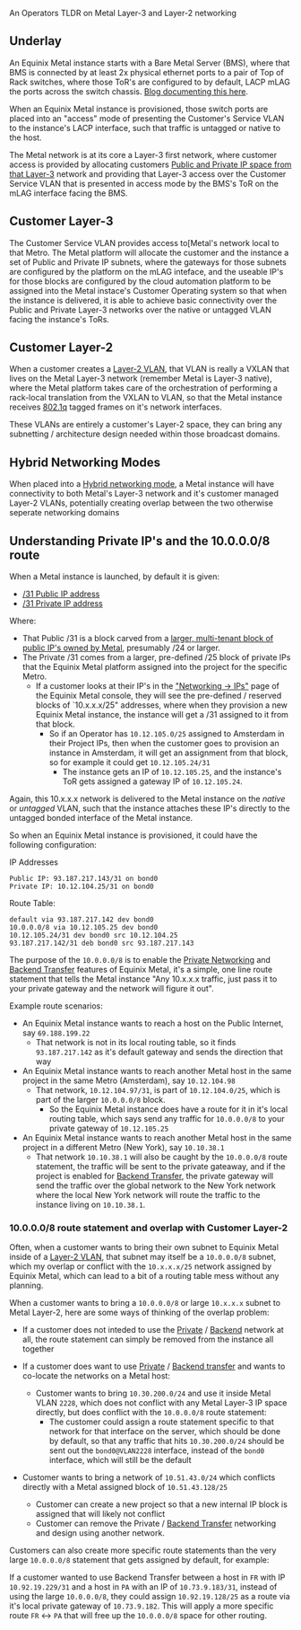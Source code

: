 An Operators TLDR on Metal Layer-3 and Layer-2 networking

## Underlay

An Equinix Metal instance starts with a Bare Metal Server (BMS), where that BMS is connected by at least 2x physical ethernet ports to a pair of Top of Rack switches, where those ToR's are configured to by default, LACP mLAG the ports across the switch chassis. [Blog documenting this here](https://deploy.equinix.com/blog/breaking-bond/).

When an Equinix Metal instance is provisioned, those switch ports are placed into an "access" mode of presenting the Customer's Service VLAN to the instance's LACP interface, such that traffic is untagged or native to the host.

The Metal network is at its core a Layer-3 first network, where customer access is provided by allocating customers [Public and Private IP space from that Layer-3](https://deploy.equinix.com/developers/docs/metal/networking/ip-addresses/) network and providing that Layer-3 access over the Customer Service VLAN that is presented in access mode by the BMS's ToR on the mLAG interface facing the BMS.

## Customer Layer-3

The Customer Service VLAN provides access to[Metal's network local to that Metro. The Metal platform will allocate the customer and the instance a set of Public and Private IP subnets, where the gateways for those subnets are configured by the platform on the mLAG inteface, and the useable IP's for those blocks are configured by the cloud automation platform to be assigned into the Metal instace's Customer Operating system so that when the instance is delivered, it is able to achieve basic connectivity over the Public and Private Layer-3 networks over the native or untagged VLAN facing the instance's ToRs.

## Customer Layer-2

When a customer creates a [Layer-2 VLAN](https://deploy.equinix.com/developers/docs/metal/layer2-networking/overview/), that VLAN is really a VXLAN that lives on the Metal Layer-3 network (remember Metal is Layer-3 native), where the Metal platform takes care of the orchestration of performing a rack-local translation from the VXLAN to VLAN, so that the Metal instance receives [802.1q](https://en.wikipedia.org/wiki/IEEE_802.1Q) tagged frames on it's network interfaces.

These VLANs are entirely a customer's Layer-2 space, they can bring any subnetting / architecture design needed within those broadcast domains.

## Hybrid Networking Modes

When placed into a [Hybrid networking mode](https://deploy.equinix.com/developers/docs/metal/layer2-networking/hybrid-bonded-mode/), a Metal instance will have connectivity to both Metal's Layer-3 network and it's customer managed Layer-2 VLANs, potentially creating overlap between the two otherwise seperate networking domains

## Understanding Private IP's and the 10.0.0.0/8 route

When a Metal instance is launched, by default it is given:
- [/31 Public IP address](https://deploy.equinix.com/developers/docs/metal/networking/ip-addresses/#public-ipv4-subnet)
- [/31 Private IP address](https://deploy.equinix.com/developers/docs/metal/networking/ip-addresses/#private-ipv4-management-subnets)

Where: 

- That Public /31 is a block carved from a [larger, multi-tenant block of public IP's owned by Metal](https://deploy.equinix.com/developers/docs/metal/networking/ip-addresses/#equinix-metals-public-ip-address-blocks), presumably /24 or larger.
- The Private /31 comes from a larger, pre-defined /25 block of private IPs that the Equinix Metal platform assigned into the project for the specific Metro.
	- If a customer looks at their IP's in the ["Networking -> IPs"](https://deploy.equinix.com/developers/docs/metal/networking/ip-addresses/#managing-your-projects-ip-addresses) page of the Equinix Metal console, they will see the pre-defined / reserved blocks of `10.x.x.x/25" addresses, where when they provision a new Equinix Metal instance, the instance will get a /31 assigned to it from that block.
		- So if an Operator has `10.12.105.0/25` assigned to Amsterdam in their Project IPs, then when the customer goes to provision an instance in Amsterdam, it will get an assignment from that block, so for example it could get `10.12.105.24/31`
			- The instance gets an IP of `10.12.105.25`, and the instance's ToR gets assigned a gateway IP of `10.12.105.24`.

Again, this 10.x.x.x network is delivered to the Metal instance on the *native* or *untagged* VLAN, such that the instance attaches these IP's directly to the untagged bonded interface of the Metal instance.

So when an Equinix Metal instance is provisioned, it could have the following configuration:

IP Addresses 
```
Public IP: 93.187.217.143/31 on bond0
Private IP: 10.12.104.25/31 on bond0
```

Route Table:
```
default via 93.187.217.142 dev bond0
10.0.0.0/8 via 10.12.105.25 dev bond0
10.12.105.24/31 dev bond0 src 10.12.104.25
93.187.217.142/31 deb bond0 src 93.187.217.143
```

The purpose of the `10.0.0.0/8` is to enable the [Private Networking](https://deploy.equinix.com/developers/docs/metal/networking/ip-addresses/#private-ipv4-management-subnets) and [Backend Transfer](https://deploy.equinix.com/developers/docs/metal/networking/backend-transfer/) features of Equinix Metal, it's a simple, one line route statement that tells the Metal instance "Any 10.x.x.x traffic, just pass it to your private gateway and the network will figure it out". 

Example route scenarios:

- An Equinix Metal instance wants to reach a host on the Public Internet, say `69.188.199.22`
	- That network is not in its local routing table, so it finds `93.187.217.142` as it's default gateway and sends the direction that way
- An Equinix Metal instance wants to reach another Metal host in the same project in the same Metro (Amsterdam), say `10.12.104.98`
	- That network, `10.12.104.97/31`, is part of `10.12.104.0/25`, which is part of the larger `10.0.0.0/8` block.
		- So the Equinix Metal instance does have a route for it in it's local routing table, which says send any traffic for `10.0.0.0/8` to your private gateway of `10.12.105.25`
- An Equinix Metal instance wants to reach another Metal host in the same project in a different Metro (New York), say `10.10.38.1`
	- That network `10.10.38.1` will also be caught by the `10.0.0.0/8` route statement, the traffic will be sent to the private gateaway, and if the project is enabled for [Backend Transfer](https://deploy.equinix.com/developers/docs/metal/networking/backend-transfer/), the private gateway will send the traffic over the global network to the New York network where the local New York network will route the traffic to the instance living on `10.10.38.1`.


### 10.0.0.0/8 route statement and overlap with Customer Layer-2

Often, when a customer wants to bring their own subnet to Equinix Metal inside of a [Layer-2 VLAN](https://deploy.equinix.com/developers/docs/metal/layer2-networking/vlans/), that subnet may itself be a `10.0.0.0/8` subnet, which my overlap or conflict with the `10.x.x.x/25` network assigned by Equinix Metal, which can lead to a bit of a routing table mess without any planning.

When a customer wants to bring a `10.0.0.0/8` or large `10.x.x.x` subnet to Metal Layer-2, here are some ways of thinking of the overlap problem:

- If a customer does not inteded to use the [Private](https://deploy.equinix.com/developers/docs/metal/networking/ip-addresses/#private-ipv4-management-subnets) / [Backend](https://deploy.equinix.com/developers/docs/metal/networking/backend-transfer/) network at all, the route statement can simply be removed from the instance all together

- If a customer does want to use [Private](https://deploy.equinix.com/developers/docs/metal/networking/ip-addresses/#private-ipv4-management-subnets) / [Backend transfer](https://deploy.equinix.com/developers/docs/metal/networking/backend-transfer/) and wants to co-locate the networks on a Metal host:
	- Customer wants to bring `10.30.200.0/24` and use it inside Metal VLAN `2228`, which does not conflict with any Metal Layer-3 IP space directly, but does conflict with the `10.0.0.0/8` route statement:
		- The customer could assign a route statement specific to that network for that interface on the server, which should be done by default, so that any traffic that hits `10.30.200.0/24` should be sent out the `bond0@VLAN2228` interface, instead of the `bond0` interface, which will still be the default 

- Customer wants to bring a network of `10.51.43.0/24` which conflicts directly with a Metal assigned block of `10.51.43.128/25`
	- Customer can create a new project so that a new internal IP block is assigned that will likely not conflict
	- Customer can remove the Private / [Backend Transfer](https://deploy.equinix.com/developers/docs/metal/networking/backend-transfer/) networking and design using another network.
	
Customers can also create more specific route statements than the very large `10.0.0.0/8` statement that gets assigned by default, for example:

If a customer wanted to use Backend Transfer between a host in `FR` with IP `10.92.19.229/31` and a host in `PA` with an IP of `10.73.9.183/31`, instead of using the large `10.0.0.0/8`, they could assign `10.92.19.128/25` as a route via it's local private gateway of `10.73.9.182`. This will apply a more specific route `FR` <-> `PA` that will free up the `10.0.0.0/8` space for other routing.

